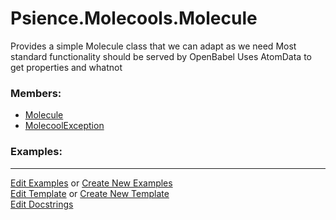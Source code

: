 # <a id="Psience.Molecools.Molecule">Psience.Molecools.Molecule</a>
    
Provides a simple Molecule class that we can adapt as we need
Most standard functionality should be served by OpenBabel
Uses AtomData to get properties and whatnot

### Members:

  - [Molecule](Molecule/Molecule.md)
  - [MolecoolException](Molecule/MolecoolException.md)

### Examples:



___

[Edit Examples](https://github.com/McCoyGroup/Psience/edit/edit/ci/examples/ci/docs/Psience/Molecools/Molecule.md) or 
[Create New Examples](https://github.com/McCoyGroup/Psience/new/edit/?filename=ci/examples/ci/docs/Psience/Molecools/Molecule.md) <br/>
[Edit Template](https://github.com/McCoyGroup/Psience/edit/edit/ci/docs/ci/docs/Psience/Molecools/Molecule.md) or 
[Create New Template](https://github.com/McCoyGroup/Psience/new/edit/?filename=ci/docs/templates/ci/docs/Psience/Molecools/Molecule.md) <br/>
[Edit Docstrings](https://github.com/McCoyGroup/Psience/edit/edit/Psience/Molecools/Molecule/__init__.py?message=Update%20Docs)